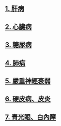 ## [1. 肝病](/肝1.md)

## [2. 心臟病](/心2.md)

## [3. 糖尿病](/糠1.md)

## [4. 肺病](/肺1.md)

## [5. 嚴重神經衰弱](/衰弱1.md)

## [6. 硬皮病、皮炎](/硬皮病1.md)

## [7. 青光眼、白內障](/青光眼2.md)


